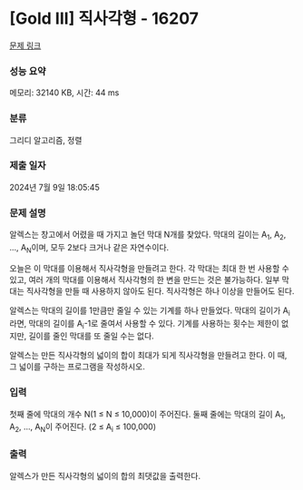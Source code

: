 # [Gold III] 직사각형 - 16207 

[문제 링크](https://www.acmicpc.net/problem/16207) 

### 성능 요약

메모리: 32140 KB, 시간: 44 ms

### 분류

그리디 알고리즘, 정렬

### 제출 일자

2024년 7월 9일 18:05:45

### 문제 설명

<p>알렉스는 창고에서 어렸을 때 가지고 놀던 막대 N개를 찾았다. 막대의 길이는 A<sub>1</sub>, A<sub>2</sub>, ..., A<sub>N</sub>이며, 모두 2보다 크거나 같은 자연수이다.</p>

<p>오늘은 이 막대를 이용해서 직사각형을 만들려고 한다. 각 막대는 최대 한 번 사용할 수 있고, 여러 개의 막대를 이용해서 직사각형의 한 변을 만드는 것은 불가능하다. 일부 막대는 직사각형을 만들 때 사용하지 않아도 된다. 직사각형은 하나 이상을 만들어도 된다.</p>

<p>알렉스는 막대의 길이를 1만큼만 줄일 수 있는 기계를 하나 만들었다. 막대의 길이가 A<sub>i</sub>라면, 막대의 길이를 A<sub>i</sub>-1로 줄여서 사용할 수 있다. 기계를 사용하는 횟수는 제한이 없지만, 길이를 줄인 막대를 또 줄일 수는 없다.</p>

<p>알렉스는 만든 직사각형의 넓이의 합이 최대가 되게 직사각형을 만들려고 한다. 이 때, 그 넓이를 구하는 프로그램을 작성하시오.</p>

### 입력 

 <p>첫째 줄에 막대의 개수 N(1 ≤ N ≤ 10,000)이 주어진다. 둘째 줄에는 막대의 길이 A<sub>1</sub>, A<sub>2</sub>, ..., A<sub>N</sub>이 주어진다. (2 ≤ A<sub>i</sub> ≤ 100,000)</p>

### 출력 

 <p>알렉스가 만든 직사각형의 넓이의 합의 최댓값을 출력한다.</p>

